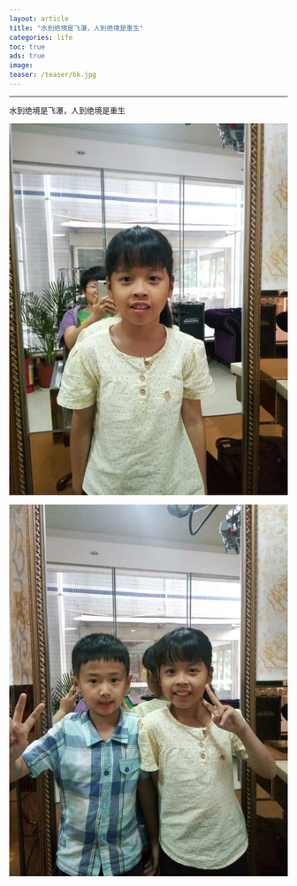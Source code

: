 ```yaml
---
layout: article
title: "水到绝境是飞瀑，人到绝境是重生"
categories: life
toc: true
ads: true
image:
teaser: /teaser/bk.jpg
---
```


---

水到绝境是飞瀑，人到绝境是重生

![df](https://github.com/storage201602/storage201602/blob/master/myhome2016/_posts/life/2016-05-03-0950life.md/0430_4.jpg?raw=true)

![df](https://github.com/storage201602/storage201602/blob/master/myhome2016/_posts/life/2016-05-03-0950life.md/0430_3.jpg?raw=true)
